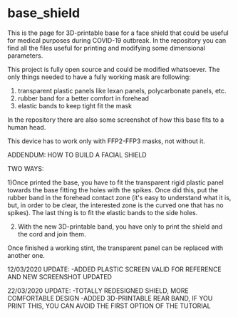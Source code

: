 # base_shield
This is the page for 3D-printable base for a face shield that could be useful for medical purposes during COVID-19 outbreak.
In the repository you can find all the files useful for printing and modifying some dimensional parameters.

This project is fully open source and could be modified whatsoever.
The only things needed to have a fully working mask are following:
1) transparent plastic panels like lexan panels, polycarbonate panels, etc.
2) rubber band for a better comfort in forehead
3) elastic bands to keep tight fit the mask

In the repository there are also some screenshot of how this base fits to a human head.

This device has to work only with FFP2-FFP3 masks, not without it.


ADDENDUM: HOW TO BUILD A FACIAL SHIELD

TWO WAYS:

1)Once printed the base, you have to fit the transparent rigid plastic panel towards the base fitting the holes with the spikes.
Once did this, put the rubber band in the forehead contact zone (it's easy to understand what it is, but, in order to be clear, the interested zone is the curved one that has no spikes).
The last thing is to fit the elastic bands to the side holes.

2) With the new 3D-printable band, you have only to print the shield and the cord and join them.


Once finished a working stint, the transparent panel can be replaced with another one.

12/03/2020 UPDATE:
-ADDED PLASTIC SCREEN VALID FOR REFERENCE AND NEW SCREENSHOT UPDATED

22/03/2020 UPDATE:
-TOTALLY REDESIGNED SHIELD, MORE COMFORTABLE DESIGN
-ADDED 3D-PRINTABLE REAR BAND, IF YOU PRINT THIS, YOU CAN AVOID THE FIRST OPTION OF THE TUTORIAL
